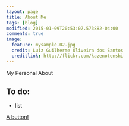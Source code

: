 ```yaml
---
layout: page
title: About Me
tags: [blog]
modified: 2015-01-09T20:53:07.573882-04:00
comments: true
image:
  feature: mysample-02.jpg
  credit: Luiz Guilherme Oliveira dos Santos
  creditlink: http://flickr.com/kazenotenshi
---
```


My Personal About

## To do:

* list

<a markdown="0" href="{{ site.url }}/blog" class="btn">A button!</a>